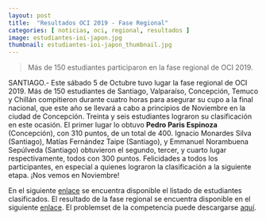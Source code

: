 ```yaml
---
layout: post
title:  "Resultados OCI 2019 - Fase Regional"
categories: [ noticias, oci, regional, resultados ]
image: estudiantes-ioi-japon.jpg
thumbnail: estudiantes-ioi-japon_thumbnail.jpg
---
```


> Más de 150 estudiantes participaron en la fase regional de OCI 2019.

SANTIAGO.- Este sábado 5 de Octubre tuvo lugar la fase regional de OCI 2019. Más de 150 estudiantes de Santiago, Valparaíso, Concepción, Temuco y Chillán compitieron durante cuatro horas para asegurar su cupo a la final nacional, que este año se llevará a cabo a principios de Noviembre en la ciudad de Concepción. Treinta y seis estudiantes lograron su clasificación en este ocasión. El primer lugar lo obtuvo **Pedro Paris Espinoza** (Concepción), con 310 puntos, de un total de 400. Ignacio Monardes Silva (Santiago), Matías Fernández Taipe (Santiago), y Emmanuel Norambuena Sepúlveda (Santiago) obtuvieron el segundo, tercer, y cuarto lugar respectivamente, todos con 300 puntos. Felicidades a todos los participantes, en especial a quienes lograron la clasificación a la siguiente etapa. ¡Nos vemos en Noviembre!

En el siguiente [enlace](https://olimpiada-informatica.cl/resultados/2019/regional.pdf) se encuentra disponible el listado de estudiantes clasificados. El resultado de la fase regional se encuentra disponible en el siguiente [enlace](https://olimpiada-informatica.cl/resultados/2019/puntajes.pdf). El problemset de la competencia puede descargarse [aquí](https://olimpiada-informatica.cl/resultados/2019/problemset2019.pdf). 
